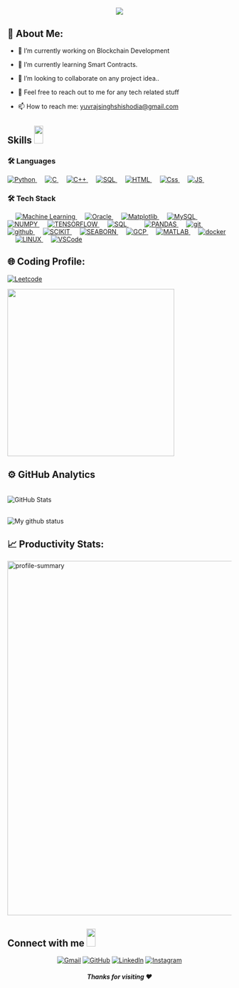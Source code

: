 <h1 align="center"> 
    <img src="https://readme-typing-svg.herokuapp.com?size=35&duration=5500&color=ffffff&vCenter=true&center=true&width=460&lines=Hi👋,+I'm+Yuvraj;Software+Engineer">
</h1>

## 💫 About Me:
- 🔭 I’m currently working on Blockchain Development
  
- 🌱 I’m currently learning Smart Contracts.
  
- 👯  I’m looking to collaborate on any project idea..
  
- 💬  Feel free to reach out to me for any tech related stuff
  
- 📫 How to reach me: yuvrajsinghshishodia@gmail.com


<h2> Skills <img src = "https://media2.giphy.com/media/QssGEmpkyEOhBCb7e1/giphy.gif?cid=ecf05e47a0n3gi1bfqntqmob8g9aid1oyj2wr3ds3mg700bl&rid=giphy.gif" width = 20px height=40px> </h2>

  
### 🛠 Languages

<p align="left"> 
 
<a href="https://python.org/">
    <img alt="Python" src="https://img.shields.io/badge/Python-FFD43B?style=for-the-badge&logo=python&logoColor=darkgreen"/>
  </a>
  &emsp;
<a href="https://www.cprogramming.com/">
    <img alt="C" src="https://img.shields.io/badge/C-3498DB?style=for-the-badge&logo=c&logoColor=white"/>
  </a>
 &emsp;
<a href="https://www.cplusplus.com/en/">
    <img alt="C++" src="https://img.shields.io/badge/C++-4481EB?style=for-the-badge&logo=c++&logoColor=white"/>
  </a>
 &emsp;
<a href="https://www.SQL.com/en/">
    <img alt="SQL" src="https://img.shields.io/badge/SQL-4DB33D?style=for-the-badge&logo=SQL&logoColor=white"/>
  </a>
 &emsp;
<a href="https://www.html.com/en/">
    <img alt="HTML" src="https://img.shields.io/badge/Html-E44D26?style=for-the-badge&logo=html&logoColor=white"/>
  </a>
   &emsp;
<a href="https://www.css.com/en/">
    <img alt="Css" src="https://img.shields.io/badge/Css-4481EB?style=for-the-badge&logo=css&logoColor=white"/>
  </a>
  &emsp;
  <a href="https://www.javascript.com/en/">
    <img alt="JS" src="https://img.shields.io/badge/JS-f0db4f?style=for-the-badge&logo=javascript&logoColor=white"/>
  </a>
 &emsp;
</p>

### 🛠  Tech Stack
<p align="left"> 
&emsp;
  
  <a href="https://www.machilelearning.org/" target="_blank"> 
   <img alt="Machine Learning" src="https://img.shields.io/badge/MACHINE LEARNING-dd1b16?style=for-the-badge&logo=MACHINE LEARNING&logoColor=white">
  </a>   
  &emsp;
  <a href="https://oracle.com/" target="_blank">
    <img alt="Oracle" src="https://img.shields.io/badge/ORACLE-68A063?style=for-the-badge&logo=ORACLE&logoColor=white">
  </a> 
   &emsp;
  <a href="https://matplot.com/" target="_blank"> 
    <img alt="Matplotlib" src="https://img.shields.io/badge/MATPLOTLIB-4DB33D?style=for-the-badge&logo=MATPLOTLIB&logoColor=white"/>
  </a>
   &emsp;
  <a href="https://mysql.com/" target="_blank"> 
    <img alt="MySQL" src="https://img.shields.io/badge/MySQL-00758F?style=for-the-badge&logo=MySQL&logoColor=white"/>
  </a>
     &emsp;
  <a href="https://numpy.com/" target="_blank"> 
    <img alt="NUMPY" src="https://img.shields.io/badge/NUMPY-563d7c?style=for-the-badge&logo=NUMPY&logoColor=white"/>
  </a>
     &emsp;
  <a href="https://tensorflow.com/" target="_blank"> 
    <img alt="TENSORFLOW" src="https://img.shields.io/badge/TENSORFLOW-092e20?style=for-the-badge&logo=TENSORFLOW&logoColor=white"/>
  </a>
     &emsp;
  <a href="https://sql.com/" target="_blank"> 
    <img alt="SQL" src="https://img.shields.io/badge/SQL-c6d7b9?style=for-the-badge&logo=SQL&logoColor=white"/>
  </a>
  &emsp;
     &emsp;
  <a href="https://pandas.com/" target="_blank"> 
    <img alt="PANDAS" src="https://img.shields.io/badge/PANDAS-0769ad?style=for-the-badge&logo=PANDAS&logoColor=white"/>
  </a>
     &emsp;
  <a href="https://git.com/" target="_blank"> 
    <img alt="git" src="https://img.shields.io/badge/git-F1502F?style=for-the-badge&logo=git&logoColor=white"/>
  </a>
     &emsp;
  <a href="https://github.com/" target="_blank"> 
    <img alt="github" src="https://img.shields.io/badge/github-171515?style=for-the-badge&logo=github&logoColor=white"/>
  </a>
     &emsp;
  <a href="https://scikit.com/" target="_blank"> 
    <img alt="SCIKIT" src="https://img.shields.io/badge/SCIKIT-F5820D?style=for-the-badge&logo=SCIKIT&logoColor=white"/>
  </a>
     &emsp;
  <a href="https://seaborn.com/" target="_blank"> 
    <img alt="SEABORN" src="https://img.shields.io/badge/SEABORN-CD6799?style=for-the-badge&logo=SEABORN&logoColor=white"/>
  </a>
     &emsp;
  <a href="https://googlecloud.com/" target="_blank"> 
    <img alt="GCP" src="https://img.shields.io/badge/GCP-3f51b5?style=for-the-badge&logo=GCP&logoColor=white"/>
  </a>
     &emsp;
  <a href="https://matlab.com/" target="_blank"> 
    <img alt="MATLAB" src="https://img.shields.io/badge/MATLAB-800000?style=for-the-badge&logo=MATLAB&logoColor=white"/>
  </a>
     &emsp;
  <a href="https://docker.com/" target="_blank"> 
    <img alt="docker" src="https://img.shields.io/badge/Docker-4481eb?style=for-the-badge&logo=Docker&logoColor=white"/>
  </a>
     &emsp;
  <a href="https://linux.com/" target="_blank"> 
    <img alt="LINUX" src="https://img.shields.io/badge/LINUX-3DDC84?style=for-the-badge&logo=LINUX&logoColor=white"/>
  </a>
     &emsp;
  <a href="https://vscode.com/" target="_blank"> 
    <img alt="VSCode" src="https://img.shields.io/badge/VSCode-0078d7?style=for-the-badge&logo=VSCode&logoColor=white"/>
  </a>
</p>

## 🌐 Coding Profile:

[![Leetcode](https://img.shields.io/badge/Leetcode-%2320232a.svg?logo=Leetcode&logoColor=white)](https://leetcode.com/uvsin/)

<div align="left">
    <img style=" width: 375px;" src="https://leetcard.jacoblin.cool/uvsin?theme=light&font=Noto%20Sans%20Math" />
</div>
<h2>⚙️  GitHub Analytics</h2>

<div>
  
  <p align="left">
 <br/>
    <img src="https://github-readme-streak-stats.herokuapp.com/?user=uvsinn" alt="GitHub Stats" /> <br/><br/>
  
</div>

![My github status](https://github-readme-stats.vercel.app/api?username=uvsinn&show_icons=true&include_all_commits=true)

## 📈 Productivity Stats:

<div align="left" >
 <img style="width:795px" src="https://github-profile-summary-cards.vercel.app/api/cards/profile-details?username=uvsinn&theme=github"  display=block width=100% height=auto  alt="profile-summary" >
<div>
  
  <h2> Connect with me <img src='https://raw.githubusercontent.com/ShahriarShafin/ShahriarShafin/main/Assets/handshake.gif' width = 20px height=40px> </h2>
  
  <p align="center">
	<a href="mailto:yuvrajsinghshishodia@gmail.com"><img src="https://img.icons8.com/bubbles/50/000000/gmail.png" alt="Gmail"/></a>
	<a href="https://github.com/uvsinn"><img src="https://img.icons8.com/bubbles/50/000000/github.png" alt="GitHub"/></a>
	<a href="https://www.linkedin.com/in/uvsinn/"><img src="https://img.icons8.com/bubbles/50/000000/linkedin.png" alt="LinkedIn"/></a>
	<a href="https://instagram.com/_uvsin_"><img src="https://img.icons8.com/bubbles/50/000000/instagram.png" alt="Instagram"/></a>	
</p>
  
    
  <p align="center">
	<h5 align="center">Thanks for visiting ❤️</h5>
</p>
